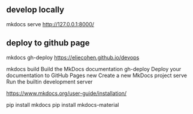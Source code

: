 ## develop locally
mkdocs serve
http://127.0.0.1:8000/

## deploy to github page
mkdocs gh-deploy
https://eliecohen.github.io/devops

mkdocs
  build      Build the MkDocs documentation
  gh-deploy  Deploy your documentation to GitHub Pages
  new        Create a new MkDocs project
  serve      Run the builtin development server

https://www.mkdocs.org/user-guide/installation/

pip install mkdocs
pip install mkdocs-material


